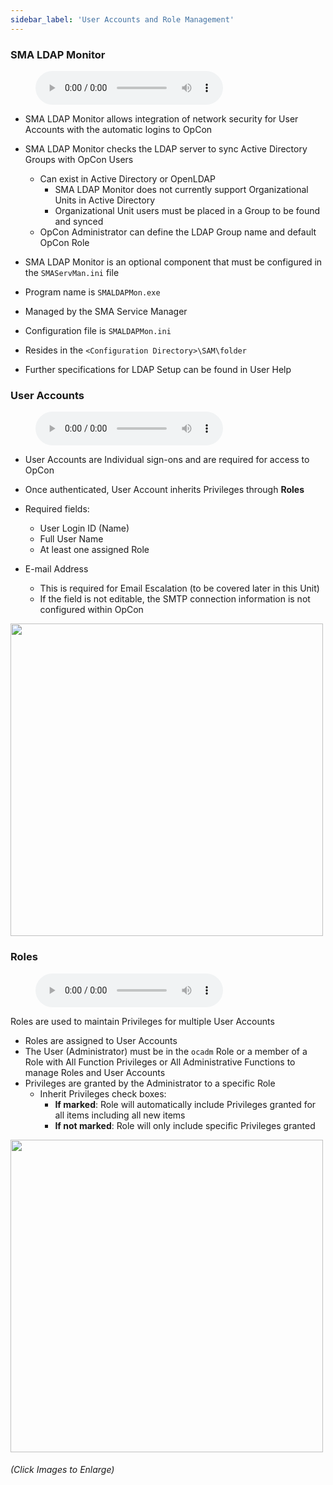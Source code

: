 ```yaml
---
sidebar_label: 'User Accounts and Role Management'
---
```


### SMA LDAP Monitor

<figure>
    <audio
        controls
        src="audiobasic/SMALDAPMonitor.mp3">
            Your browser does not support the
            <code>audio</code> element.
    </audio>
</figure>

* SMA LDAP Monitor allows integration of network security for User Accounts with the automatic logins to OpCon
* SMA LDAP Monitor checks the LDAP server to sync Active Directory Groups with OpCon Users
  * Can exist in Active Directory or OpenLDAP
    * SMA LDAP Monitor does not currently support Organizational Units in Active Directory
    * Organizational Unit users must be placed in a Group to be found and synced
  * OpCon Administrator can define the LDAP Group name and default OpCon Role

* SMA LDAP Monitor is an optional component that must be configured in the ```SMAServMan.ini``` file
* Program name is ```SMALDAPMon.exe``` 
* Managed by the SMA Service Manager
* Configuration file is ```SMALDAPMon.ini``` 
* Resides in the ```<Configuration Directory>\SAM\folder```
* Further specifications for LDAP Setup can be found in User Help

### User Accounts

<figure>
    <audio
        controls
        src="audiobasic/UserAccounts.mp3">
            Your browser does not support the
            <code>audio</code> element.
    </audio>
</figure>

* User Accounts are Individual sign-ons and are required for access to OpCon 
* Once authenticated, User Account inherits Privileges through **Roles**

* Required fields:
  * User Login ID (Name)
  * Full User Name
  * At least one assigned Role
* E-mail Address
  * This is required for Email Escalation (to be covered later in this Unit)
  * If the field is not editable, the SMTP connection information is not configured within OpCon

<a href="imgbasic/3301.png" target="_blank"><img src="imgbasic/3301.png" width="500"></img></a>  

### Roles

<figure>
    <audio
        controls
        src="audiobasic/Roles.mp3">
            Your browser does not support the
            <code>audio</code> element.
    </audio>
</figure>

Roles are used to maintain Privileges for multiple User Accounts  

* Roles are assigned to User Accounts
* The User (Administrator) must be in the ```ocadm``` Role or a member of a Role with All Function Privileges or All Administrative Functions to manage Roles and User Accounts
* Privileges are granted by the Administrator to a specific Role
  * Inherit Privileges check boxes:
    * **If marked**: Role will automatically include Privileges granted for all items including all new items
    * **If not marked**: Role will only include specific Privileges granted

<a href="imgbasic/3302.png" target="_blank"><img src="imgbasic/3302.png" width="500"></img></a>

###### (Click Images to Enlarge)
